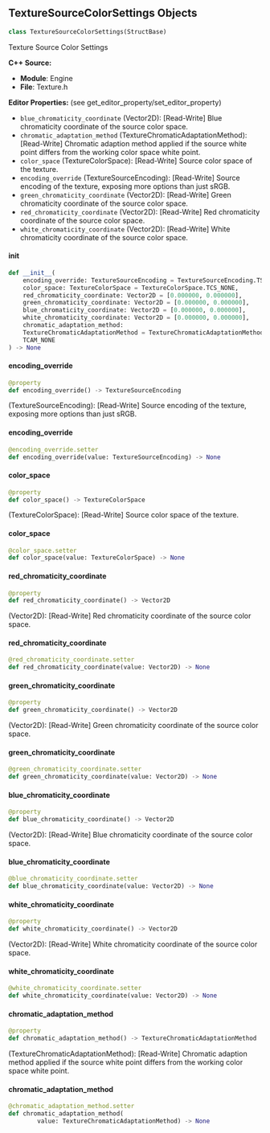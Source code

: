 ## TextureSourceColorSettings Objects

```python
class TextureSourceColorSettings(StructBase)
```

Texture Source Color Settings

**C++ Source:**

- **Module**: Engine
- **File**: Texture.h

**Editor Properties:** (see get_editor_property/set_editor_property)

- ``blue_chromaticity_coordinate`` (Vector2D):  [Read-Write] Blue chromaticity coordinate of the source color space.
- ``chromatic_adaptation_method`` (TextureChromaticAdaptationMethod):  [Read-Write] Chromatic adaption method applied if the source white point differs from the working color space white point.
- ``color_space`` (TextureColorSpace):  [Read-Write] Source color space of the texture.
- ``encoding_override`` (TextureSourceEncoding):  [Read-Write] Source encoding of the texture, exposing more options than just sRGB.
- ``green_chromaticity_coordinate`` (Vector2D):  [Read-Write] Green chromaticity coordinate of the source color space.
- ``red_chromaticity_coordinate`` (Vector2D):  [Read-Write] Red chromaticity coordinate of the source color space.
- ``white_chromaticity_coordinate`` (Vector2D):  [Read-Write] White chromaticity coordinate of the source color space.

<a id="unreal.TextureSourceColorSettings.__init__"></a>

#### __init__

```python
def __init__(
    encoding_override: TextureSourceEncoding = TextureSourceEncoding.TSE_NONE,
    color_space: TextureColorSpace = TextureColorSpace.TCS_NONE,
    red_chromaticity_coordinate: Vector2D = [0.000000, 0.000000],
    green_chromaticity_coordinate: Vector2D = [0.000000, 0.000000],
    blue_chromaticity_coordinate: Vector2D = [0.000000, 0.000000],
    white_chromaticity_coordinate: Vector2D = [0.000000, 0.000000],
    chromatic_adaptation_method:
    TextureChromaticAdaptationMethod = TextureChromaticAdaptationMethod.
    TCAM_NONE
) -> None
```

<a id="unreal.TextureSourceColorSettings.encoding_override"></a>

#### encoding_override

```python
@property
def encoding_override() -> TextureSourceEncoding
```

(TextureSourceEncoding):  [Read-Write] Source encoding of the texture, exposing more options than just sRGB.

<a id="unreal.TextureSourceColorSettings.encoding_override"></a>

#### encoding_override

```python
@encoding_override.setter
def encoding_override(value: TextureSourceEncoding) -> None
```

<a id="unreal.TextureSourceColorSettings.color_space"></a>

#### color_space

```python
@property
def color_space() -> TextureColorSpace
```

(TextureColorSpace):  [Read-Write] Source color space of the texture.

<a id="unreal.TextureSourceColorSettings.color_space"></a>

#### color_space

```python
@color_space.setter
def color_space(value: TextureColorSpace) -> None
```

<a id="unreal.TextureSourceColorSettings.red_chromaticity_coordinate"></a>

#### red_chromaticity_coordinate

```python
@property
def red_chromaticity_coordinate() -> Vector2D
```

(Vector2D):  [Read-Write] Red chromaticity coordinate of the source color space.

<a id="unreal.TextureSourceColorSettings.red_chromaticity_coordinate"></a>

#### red_chromaticity_coordinate

```python
@red_chromaticity_coordinate.setter
def red_chromaticity_coordinate(value: Vector2D) -> None
```

<a id="unreal.TextureSourceColorSettings.green_chromaticity_coordinate"></a>

#### green_chromaticity_coordinate

```python
@property
def green_chromaticity_coordinate() -> Vector2D
```

(Vector2D):  [Read-Write] Green chromaticity coordinate of the source color space.

<a id="unreal.TextureSourceColorSettings.green_chromaticity_coordinate"></a>

#### green_chromaticity_coordinate

```python
@green_chromaticity_coordinate.setter
def green_chromaticity_coordinate(value: Vector2D) -> None
```

<a id="unreal.TextureSourceColorSettings.blue_chromaticity_coordinate"></a>

#### blue_chromaticity_coordinate

```python
@property
def blue_chromaticity_coordinate() -> Vector2D
```

(Vector2D):  [Read-Write] Blue chromaticity coordinate of the source color space.

<a id="unreal.TextureSourceColorSettings.blue_chromaticity_coordinate"></a>

#### blue_chromaticity_coordinate

```python
@blue_chromaticity_coordinate.setter
def blue_chromaticity_coordinate(value: Vector2D) -> None
```

<a id="unreal.TextureSourceColorSettings.white_chromaticity_coordinate"></a>

#### white_chromaticity_coordinate

```python
@property
def white_chromaticity_coordinate() -> Vector2D
```

(Vector2D):  [Read-Write] White chromaticity coordinate of the source color space.

<a id="unreal.TextureSourceColorSettings.white_chromaticity_coordinate"></a>

#### white_chromaticity_coordinate

```python
@white_chromaticity_coordinate.setter
def white_chromaticity_coordinate(value: Vector2D) -> None
```

<a id="unreal.TextureSourceColorSettings.chromatic_adaptation_method"></a>

#### chromatic_adaptation_method

```python
@property
def chromatic_adaptation_method() -> TextureChromaticAdaptationMethod
```

(TextureChromaticAdaptationMethod):  [Read-Write] Chromatic adaption method applied if the source white point differs from the working color space white point.

<a id="unreal.TextureSourceColorSettings.chromatic_adaptation_method"></a>

#### chromatic_adaptation_method

```python
@chromatic_adaptation_method.setter
def chromatic_adaptation_method(
        value: TextureChromaticAdaptationMethod) -> None
```

<a id="unreal.CanvasIcon"></a>